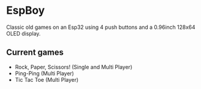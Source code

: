 # EspBoy
Classic old games on an Esp32 using 4 push buttons and a 0.96inch 128x64 OLED display.

## Current games
* Rock, Paper, Scissors! (Single and Multi Player)
* Ping-Ping (Multi Player)
* Tic Tac Toe (Multi Player)
